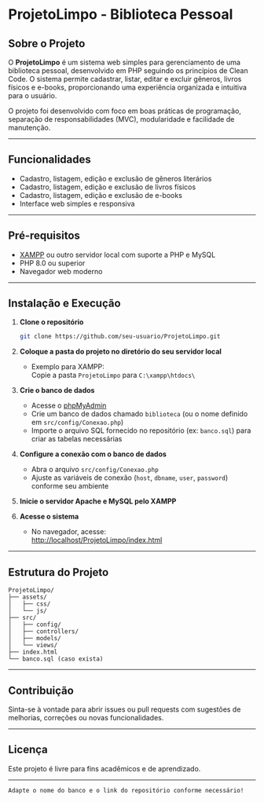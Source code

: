 # ProjetoLimpo - Biblioteca Pessoal

## Sobre o Projeto

O **ProjetoLimpo** é um sistema web simples para gerenciamento de uma biblioteca pessoal, desenvolvido em PHP seguindo os princípios de Clean Code. O sistema permite cadastrar, listar, editar e excluir gêneros, livros físicos e e-books, proporcionando uma experiência organizada e intuitiva para o usuário.

O projeto foi desenvolvido com foco em boas práticas de programação, separação de responsabilidades (MVC), modularidade e facilidade de manutenção.

---

## Funcionalidades

- Cadastro, listagem, edição e exclusão de gêneros literários
- Cadastro, listagem, edição e exclusão de livros físicos
- Cadastro, listagem, edição e exclusão de e-books
- Interface web simples e responsiva

---

## Pré-requisitos

- [XAMPP](https://www.apachefriends.org/pt_br/index.html) ou outro servidor local com suporte a PHP e MySQL
- PHP 8.0 ou superior
- Navegador web moderno

---

## Instalação e Execução

1. **Clone o repositório**
   ```bash
   git clone https://github.com/seu-usuario/ProjetoLimpo.git
2. **Coloque a pasta do projeto no diretório do seu servidor local**
   - Exemplo para XAMPP:  
     Copie a pasta `ProjetoLimpo` para `C:\xampp\htdocs\`

3. **Crie o banco de dados**
   - Acesse o [phpMyAdmin](http://localhost/phpmyadmin)
   - Crie um banco de dados chamado `biblioteca` (ou o nome definido em `src/config/Conexao.php`)
   - Importe o arquivo SQL fornecido no repositório (ex: `banco.sql`) para criar as tabelas necessárias

4. **Configure a conexão com o banco de dados**
   - Abra o arquivo `src/config/Conexao.php`
   - Ajuste as variáveis de conexão (`host`, `dbname`, `user`, `password`) conforme seu ambiente

5. **Inicie o servidor Apache e MySQL pelo XAMPP**

6. **Acesse o sistema**
   - No navegador, acesse:  
     [http://localhost/ProjetoLimpo/index.html](http://localhost/ProjetoLimpo/index.html)

---

## Estrutura do Projeto

```
ProjetoLimpo/
├── assets/
│   ├── css/
│   └── js/
├── src/
│   ├── config/
│   ├── controllers/
│   ├── models/
│   └── views/
├── index.html
└── banco.sql (caso exista)
```

---

## Contribuição

Sinta-se à vontade para abrir issues ou pull requests com sugestões de melhorias, correções ou novas funcionalidades.

---

## Licença

Este projeto é livre para fins acadêmicos e de aprendizado.

---
```
Adapte o nome do banco e o link do repositório conforme necessário!
